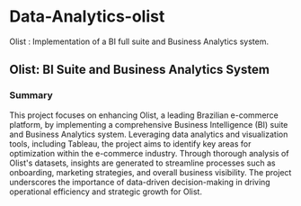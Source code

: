 # Data-Analytics-olist
Olist : Implementation of a BI full suite and Business Analytics system.
## Olist: BI Suite and Business Analytics System

### Summary
This project focuses on enhancing Olist, a leading Brazilian e-commerce platform, by implementing a comprehensive Business Intelligence (BI) suite and Business Analytics system. Leveraging data analytics and visualization tools, including Tableau, the project aims to identify key areas for optimization within the e-commerce industry. Through thorough analysis of Olist's datasets, insights are generated to streamline processes such as onboarding, marketing strategies, and overall business visibility. The project underscores the importance of data-driven decision-making in driving operational efficiency and strategic growth for Olist.

